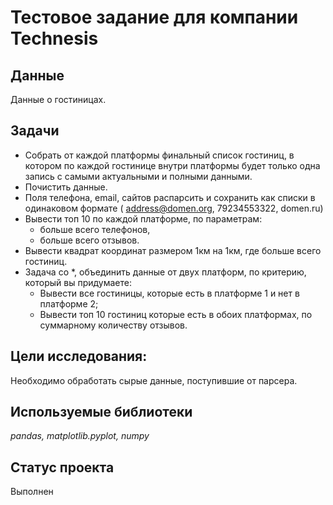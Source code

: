 # Тестовое задание для компании Technesis

## Данные

Данные о гостиницах. 

## Задачи

- Собрать от каждой платформы финальный список гостиниц, в котором по каждой гостинице внутри платформы будет только одна запись с самыми актуальными и полными данными.
- Почистить данные.
- Поля телефона, email, сайтов распарсить и сохранить как списки в одинаковом формате ( address@domen.org, 79234553322, domen.ru)
- Вывести топ 10 по каждой платформе, по параметрам:
	- больше всего телефонов,
	- больше всего отзывов.
- Вывести квадрат координат размером 1км на 1км, где больше всего гостиниц.
- Задача со *, объединить данные от двух платформ, по критерию, который вы придумаете:
	- Вывести все гостиницы, которые есть в платформе 1 и нет в платформе 2;
	- Вывести топ 10 гостиниц которые есть в обоих платформах, по суммарному количеству отзывов.

## Цели исследования:

Необходимо обработать сырые данные, поступившие от парсера.

## Используемые библиотеки
*pandas, matplotlib.pyplot, numpy*

## Статус проекта
Выполнен